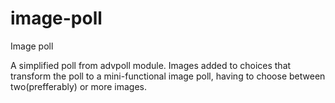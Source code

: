 image-poll
==========

Image poll

A simplified poll from advpoll module. Images added to choices that transform the poll to a mini-functional image poll, having to choose between two(prefferably) or more images.
